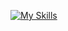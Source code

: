 [![My Skills](https://skillicons.dev/icons?i=js,html,css,cs,c,cloudflare,discord,electron,express,git,lua,mongodb,nodejs)](https://skillicons.dev)
